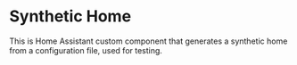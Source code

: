 # Synthetic Home

This is Home Assistant custom component that generates a synthetic home from a
configuration file, used for testing.
